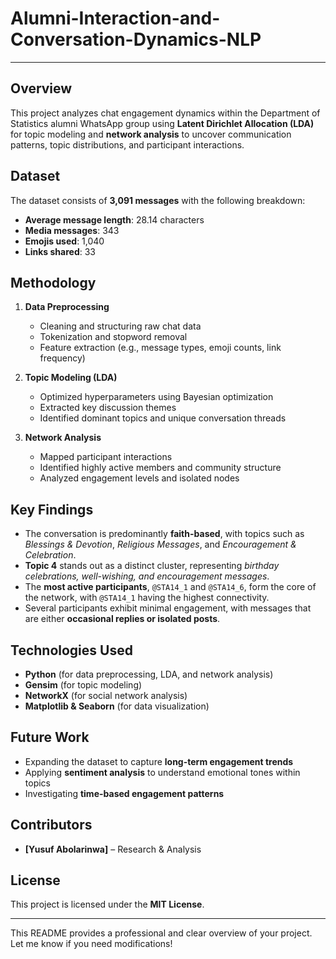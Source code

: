
# Alumni-Interaction-and-Conversation-Dynamics-NLP 
---

## **Overview**  
This project analyzes chat engagement dynamics within the Department of Statistics alumni WhatsApp group using **Latent Dirichlet Allocation (LDA)** for topic modeling and **network analysis** to uncover communication patterns, topic distributions, and participant interactions.  

## **Dataset**  
The dataset consists of **3,091 messages** with the following breakdown:  
- **Average message length**: 28.14 characters  
- **Media messages**: 343  
- **Emojis used**: 1,040  
- **Links shared**: 33  

## **Methodology**  
1. **Data Preprocessing**  
   - Cleaning and structuring raw chat data  
   - Tokenization and stopword removal  
   - Feature extraction (e.g., message types, emoji counts, link frequency)  

2. **Topic Modeling (LDA)**  
   - Optimized hyperparameters using Bayesian optimization  
   - Extracted key discussion themes  
   - Identified dominant topics and unique conversation threads  

3. **Network Analysis**  
   - Mapped participant interactions  
   - Identified highly active members and community structure  
   - Analyzed engagement levels and isolated nodes  

## **Key Findings**  
- The conversation is predominantly **faith-based**, with topics such as *Blessings & Devotion*, *Religious Messages*, and *Encouragement & Celebration*.  
- **Topic 4** stands out as a distinct cluster, representing *birthday celebrations, well-wishing, and encouragement messages*.  
- The **most active participants**, `@STA14_1` and `@STA14_6`, form the core of the network, with `@STA14_1` having the highest connectivity.  
- Several participants exhibit minimal engagement, with messages that are either **occasional replies or isolated posts**.  

## **Technologies Used**  
- **Python** (for data preprocessing, LDA, and network analysis)  
- **Gensim** (for topic modeling)  
- **NetworkX** (for social network analysis)  
- **Matplotlib & Seaborn** (for data visualization)  

## **Future Work**  
- Expanding the dataset to capture **long-term engagement trends**  
- Applying **sentiment analysis** to understand emotional tones within topics  
- Investigating **time-based engagement patterns**  

## **Contributors**  
- **[Yusuf Abolarinwa]** – Research & Analysis  

## **License**  
This project is licensed under the **MIT License**.  

---

This README provides a professional and clear overview of your project. Let me know if you need modifications!
